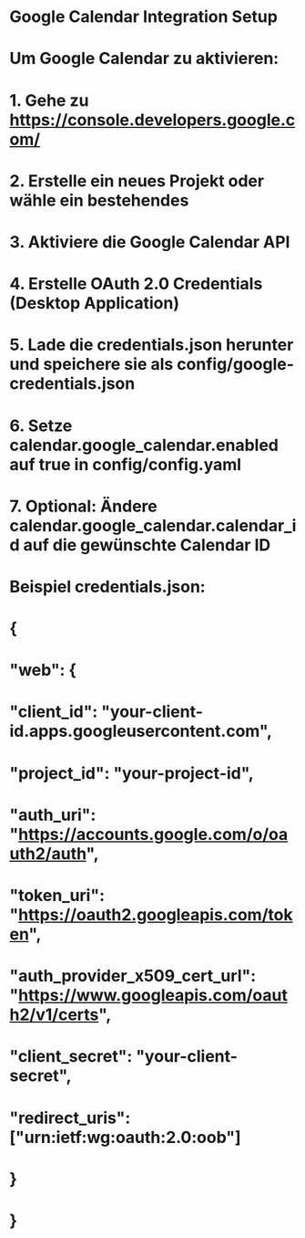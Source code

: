 # Google Calendar Integration Setup
#
# Um Google Calendar zu aktivieren:
# 1. Gehe zu https://console.developers.google.com/
# 2. Erstelle ein neues Projekt oder wähle ein bestehendes
# 3. Aktiviere die Google Calendar API
# 4. Erstelle OAuth 2.0 Credentials (Desktop Application)
# 5. Lade die credentials.json herunter und speichere sie als config/google-credentials.json
# 6. Setze calendar.google_calendar.enabled auf true in config/config.yaml
# 7. Optional: Ändere calendar.google_calendar.calendar_id auf die gewünschte Calendar ID
#
# Beispiel credentials.json:
# {
#   "web": {
#     "client_id": "your-client-id.apps.googleusercontent.com",
#     "project_id": "your-project-id",
#     "auth_uri": "https://accounts.google.com/o/oauth2/auth",
#     "token_uri": "https://oauth2.googleapis.com/token",
#     "auth_provider_x509_cert_url": "https://www.googleapis.com/oauth2/v1/certs",
#     "client_secret": "your-client-secret",
#     "redirect_uris": ["urn:ietf:wg:oauth:2.0:oob"]
#   }
# }
